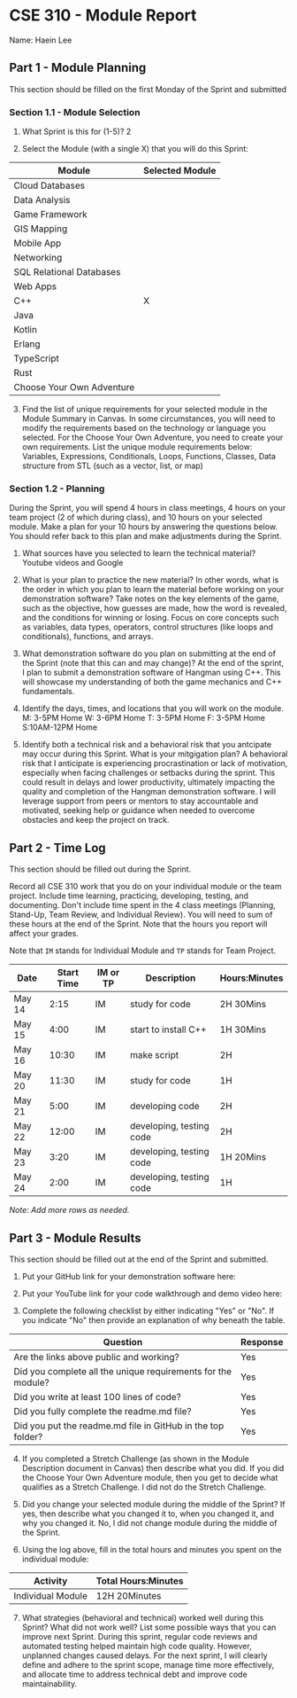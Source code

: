 # CSE 310 - Module Report

Name: Haein Lee

## Part 1 - Module Planning

This section should be filled on the first Monday of the Sprint and submitted

### Section 1.1 - Module Selection

1. What Sprint is this for (1-5)? 2

2. Select the Module (with a single X) that you will do this Sprint:

| Module                    | Selected Module |
| ------------------------- | --------------- |
| Cloud Databases           |                 |
| Data Analysis             |                 |
| Game Framework            |                 |
| GIS Mapping               |                 |
| Mobile App                |                 |
| Networking                |                 |
| SQL Relational Databases  |                 |
| Web Apps                  |                 |
| C++                       |        X        |
| Java                      |                 |
| Kotlin                    |                 |
| Erlang                    |                 |
| TypeScript                |                 |
| Rust                      |                 |
| Choose Your Own Adventure |                 |

3. Find the list of unique requirements for your selected module in the Module Summary in Canvas. In some circumstances, you will need to modify the requirements based on the technology or language you selected. For the Choose Your Own Adventure, you need to create your own requirements. List the unique module requirements below: Variables, Expressions, Conditionals, Loops, Functions, Classes, Data structure from STL (such as a vector, list, or map)

### Section 1.2 - Planning

During the Sprint, you will spend 4 hours in class meetings, 4 hours on your team project (2 of which during class), and 10 hours on your selected module. Make a plan for your 10 hours by answering the questions below. You should refer back to this plan and make adjustments during the Sprint.

1. What sources have you selected to learn the technical material? Youtube videos and Google

2. What is your plan to practice the new material? In other words, what is the order in which you plan to learn the material before working on your demonstration software? Take notes on the key elements of the game, such as the objective, how guesses are made, how the word is revealed, and the conditions for winning or losing. Focus on core concepts such as variables, data types, operators, control structures (like loops and conditionals), functions, and arrays.

3. What demonstration software do you plan on submitting at the end of the Sprint (note that this can and may change)? At the end of the sprint, I plan to submit a demonstration software of Hangman using C++. This will showcase my understanding of both the game mechanics and C++ fundamentals.

4. Identify the days, times, and locations that you will work on the module.
   M: 3-5PM Home W: 3-6PM Home T: 3-5PM Home F: 3-5PM Home S:10AM-12PM Home

5. Identify both a technical risk and a behavioral risk that you antcipate may occur during this Sprint. What is your mitgigation plan? A behavioral risk that I anticipate is experiencing procrastination or lack of motivation, especially when facing challenges or setbacks during the sprint. This could result in delays and lower productivity, ultimately impacting the quality and completion of the Hangman demonstration software. I will leverage support from peers or mentors to stay accountable and motivated, seeking help or guidance when needed to overcome obstacles and keep the project on track.

## Part 2 - Time Log

This section should be filled out during the Sprint.

Record all CSE 310 work that you do on your individual module or the team project. Include time learning, practicing, developing, testing, and documenting. Don't include time spent in the 4 class meetings (Planning, Stand-Up, Team Review, and Individual Review). You will need to sum of these hours at the end of the Sprint. Note that the hours you report will affect your grades.

Note that `IM` stands for Individual Module and `TP` stands for Team Project.

| Date   | Start Time | IM or TP | Description              | Hours:Minutes |
| ------ | ---------- | -------- | ------------------------ | ------------- |
| May 14 | 2:15       | IM       | study for code           | 2H 30Mins     |
| May 15 | 4:00       | IM       | start to install C++     | 1H 30Mins     |
| May 16 | 10:30      | IM       | make script              | 2H            |
| May 20 | 11:30      | IM       | study for code           | 1H            |
| May 21 | 5:00       | IM       | developing code          | 2H            |
| May 22 | 12:00      | IM       | developing, testing code | 2H            |
| May 23 | 3:20       | IM       | developing, testing code | 1H 20Mins     |
| May 24 | 2:00       | IM       | developing, testing code | 1H            |

_Note: Add more rows as needed._

## Part 3 - Module Results

This section should be filled out at the end of the Sprint and submitted.

1. Put your GitHub link for your demonstration software here:

2. Put your YouTube link for your code walkthrough and demo video here:

3. Complete the following checklist by either indicating "Yes" or "No". If you indicate "No" then provide an explanation of why beneath the table.

| Question                                                     | Response |
| ------------------------------------------------------------ | -------- |
| Are the links above public and working?                      | Yes      |
| Did you complete all the unique requirements for the module? | Yes      |
| Did you write at least 100 lines of code?                    | Yes      |
| Did you fully complete the readme.md file?                   | Yes      |
| Did you put the readme.md file in GitHub in the top folder?  | Yes      |

4. If you completed a Stretch Challenge (as shown in the Module Description document in Canvas) then describe what you did. If you did the Choose Your Own Adventure module, then you get to decide what qualifies as a Stretch Challenge. I did not do the Stretch Challenge.

5. Did you change your selected module during the middle of the Sprint? If yes, then describe what you changed it to, when you changed it, and why you changed it. No, I did not change module during the middle of the Sprint.

6. Using the log above, fill in the total hours and minutes you spent on the individual module:

| Activity          | Total Hours:Minutes |
| ----------------- | ------------------- |
| Individual Module | 12H 20Minutes       |

7. What strategies (behavioral and technical) worked well during this Sprint? What did not work well? List some possible ways that you can improve next Sprint. During this sprint, regular code reviews and automated testing helped maintain high code quality. However, unplanned changes caused delays. For the next sprint, I will clearly define and adhere to the sprint scope, manage time more effectively, and allocate time to address technical debt and improve code maintainability.
